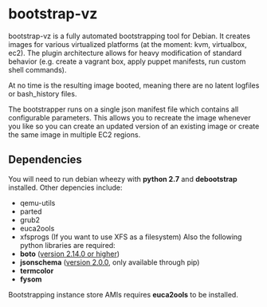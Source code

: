 bootstrap-vz
===========================================

bootstrap-vz is a fully automated bootstrapping tool for Debian.
It creates images for various virtualized platforms (at the moment: kvm, virtualbox, ec2).
The plugin architecture allows for heavy modification of standard behavior
(e.g. create a vagrant box, apply puppet manifests, run custom shell commands).

At no time is the resulting image booted, meaning there are no latent logfiles
or bash_history files.

The bootstrapper runs on a single json manifest file which contains all configurable
parameters. This allows you to recreate the image whenever you like so you can create
an updated version of an existing image or create the same image in multiple EC2 regions.

Dependencies
------------
You will need to run debian wheezy with **python 2.7** and **debootstrap** installed.
Other depencies include:
* qemu-utils
* parted
* grub2
* euca2ools
* xfsprogs (If you want to use XFS as a filesystem)
Also the following python libraries are required:
* **boto** ([version 2.14.0 or higher](https://github.com/boto/boto))
* **jsonschema** ([version 2.0.0](https://pypi.python.org/pypi/jsonschema), only available through pip)
* **termcolor**
* **fysom**

Bootstrapping instance store AMIs requires **euca2ools** to be installed.
